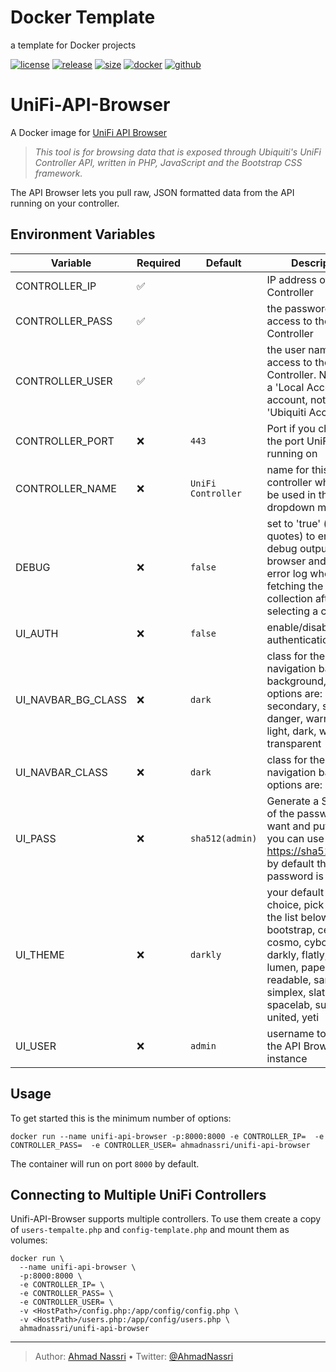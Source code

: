 # Docker Template

a template for Docker projects

[![license][license-img]][license-url]
[![release][release-img]][release-url]
[![size][size-img]][size-url]
[![docker][docker-img]][docker-url]
[![github][github-img]][github-url]

# UniFi-API-Browser

A Docker image for [UniFi API Browser][]

> *This tool is for browsing data that is exposed through Ubiquiti's UniFi Controller API, written in PHP, JavaScript and the Bootstrap CSS framework.*

The API Browser lets you pull raw, JSON formatted data from the API running on your controller.

## Environment Variables

| Variable           | Required | Default            | Description                                                                                                                                                                                                  |
|--------------------|----------|--------------------|--------------------------------------------------------------------------------------------------------------------------------------------------------------------------------------------------------------|
| CONTROLLER_IP      | ✅       |                    | IP address of the Unifi Controller                                                                                                                                                                           |
| CONTROLLER_PASS    | ✅       |                    | the password for access to the Unifi Controller                                                                                                                                                              |
| CONTROLLER_USER    | ✅       |                    | the user name for access to the Unifi Controller. NOTE: use a 'Local Access' account, not a 'Ubiquiti Account'.                                                                                              |
| CONTROLLER_PORT    | ❌       | `443`              | Port if you changed the port UniFi is running on                                                                                                                                                             |
| CONTROLLER_NAME    | ❌       | `UniFi Controller` | name for this controller which will be used in the dropdown menu                                                                                                                                             |
| DEBUG              | ❌       | `false`            | set to 'true' (without quotes) to enable debug output to the browser and the PHP error log when fetching the sites collection after selecting a controller                                                   |
| UI_AUTH            | ❌       | `false`            | enable/disable authentication                                                                                                                                                                                |
| UI_NAVBAR_BG_CLASS | ❌       | `dark`             | class for the main navigation bar background, valid options are: primary, secondary, success, danger, warning, info, light, dark, white, transparent                                                         |
| UI_NAVBAR_CLASS    | ❌       | `dark`             | class for the main navigation bar, valid options are: light, dark                                                                                                                                            |
| UI_PASS            | ❌       | `sha512(admin)`    | Generate a SHA512 of the password you want and put here, you can use a tool like <https://sha512.online/> by default the password is 'admin'                                                                 |
| UI_THEME           | ❌       | `darkly`           | your default theme of choice, pick one from the list below: bootstrap, cerulean, cosmo, cyborg, darkly, flatly, journal, lumen, paper readable, sandstone, simplex, slate, spacelab, superhero, united, yeti |
| UI_USER            | ❌       | `admin`            | username to secure the API Browser instance                                                                                                                                                                  |

## Usage

To get started this is the minimum number of options:

``` shell
docker run --name unifi-api-browser -p:8000:8000 -e CONTROLLER_IP=  -e CONTROLLER_PASS=  -e CONTROLLER_USER= ahmadnassri/unifi-api-browser
```

The container will run on port `8000` by default.

## Connecting to Multiple UniFi Controllers

Unifi-API-Browser supports multiple controllers. To use them create a copy of `users-tempalte.php` and `config-template.php` and mount them as volumes:

``` shell
docker run \
  --name unifi-api-browser \
  -p:8000:8000 \
  -e CONTROLLER_IP= \
  -e CONTROLLER_PASS= \  
  -e CONTROLLER_USER= \
  -v <HostPath>/config.php:/app/config/config.php \
  -v <HostPath>/users.php:/app/config/users.php \
  ahmadnassri/unifi-api-browser
```

  [UniFi API Browser]: https://github.com/Art-of-WiFi/UniFi-API-browser

----
> Author: [Ahmad Nassri](https://www.ahmadnassri.com/) &bull;
> Twitter: [@AhmadNassri](https://twitter.com/AhmadNassri)

[license-url]: LICENSE
[license-img]: https://badgen.net/github/license/ahmadnassri/template-docker

[release-url]: https://github.com/ahmadnassri/template-docker/releases
[release-img]: https://badgen.net/github/release/ahmadnassri/template-docker

[size-url]: https://hub.docker.com/r/ahmadnassri/template-docker
[size-img]: https://badgen.net/docker/size/ahmadnassri/template-docker?label=image%20size

[docker-url]: https://hub.docker.com/r/ahmadnassri/template-docker
[docker-img]: https://badgen.net/badge/icon/docker%20hub?icon=docker&label

[github-url]: https://github.com/users/ahmadnassri/packages/container/package/template-docker
[github-img]: https://badgen.net/badge/icon/github%20registry?icon=github&label
